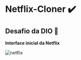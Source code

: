 
 # Netflix-Cloner ✔️
 

 ## Desafio da DIO 📖
 
 **Interface inicial da Netflix**
 
 
![netflix](https://user-images.githubusercontent.com/96471272/160309273-8be30bcd-58b9-49f8-8368-62fa5e8d3678.PNG)
